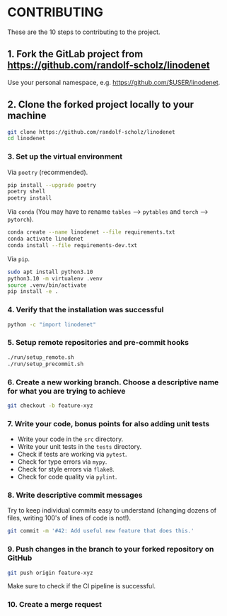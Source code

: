 # CONTRIBUTING

These are the 10 steps to contributing to the project.

## 1. Fork the GitLab project from <https://github.com/randolf-scholz/linodenet>

Use your personal namespace, e.g. <https://github.com/$USER/linodenet>.

## 2. Clone the forked project locally to your machine

```bash
git clone https://github.com/randolf-scholz/linodenet
cd linodenet
```

### 3. Set up the virtual environment

Via `poetry` (recommended).

```bash
pip install --upgrade poetry
poetry shell
poetry install
```

Via `conda` (You may have to rename `tables` ⟶ `pytables` and `torch` ⟶ `pytorch`).

```bash
conda create --name linodenet --file requirements.txt
conda activate linodenet
conda install --file requirements-dev.txt
```

Via `pip`.

```bash
sudo apt install python3.10
python3.10 -m virtualenv .venv
source .venv/bin/activate
pip install -e .
```

### 4. Verify that the installation was successful

```bash
python -c "import linodenet"
```

### 5. Setup remote repositories and pre-commit hooks

```bash
./run/setup_remote.sh
./run/setup_precommit.sh
```

### 6. Create a new working branch. Choose a descriptive name for what you are trying to achieve

```bash
git checkout -b feature-xyz
```

### 7. Write your code, bonus points for also adding unit tests

- Write your code in the `src` directory.
- Write your unit tests in the `tests` directory.
- Check if tests are working via `pytest`.
- Check for type errors via `mypy`.
- Check for style errors via `flake8`.
- Check for code quality via `pylint`.

### 8. Write descriptive commit messages

Try to keep individual commits easy to understand (changing dozens of files, writing 100's of lines of code is not!).

```bash
git commit -m '#42: Add useful new feature that does this.'
```

### 9. Push changes in the branch to your forked repository on GitHub

```bash
git push origin feature-xyz
```

Make sure to check if the CI pipeline is successful.

### 10. Create a merge request
